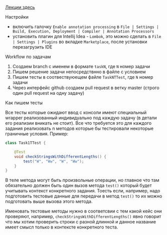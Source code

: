 [Лекции здесь](https://yadi.sk/d/Eo744cD23TxQZW)

Настройки

- включить галочку `Enable annotation processing` в `File | Settings | Build, Execution, Deployment | Compiler | Annotation Processors`
- установить плагин для Intellij Idea - `Lombok`, это можно сделать в `File | Settings | Plugins` во вкладке `Marketplace`, после установки перезагрузить IDE

Workflow по задачам

1. Создаем branch c именем в формате `taskN`, где `N` номер задачи
2. Пишем решение задачи непосредствнно в файле с условием
3. Пишем тесты в соотвествуюещем файле `TaskNTTest`, где `N` номер задачи
4. Через интерфейс github создаем pull request в ветку master (строго один pull request на одну задачу)

Как пишем тесты

Все тесты которые ожидают ввод с консоли имеют специальный wrapper реализованный индивидуально под каждую задачу (в детали его реализии вникать не стоит). Все что требуется это для каждого задания реализовать n методов которые бы тестировали некоторые граничные условия. Пример:

```java
class Task1TTest {   

    @Test
    void checkStringsWithDifferentLengths() {
        test("W", "Ww", "W", "Ww"); 
    }
}
```

В теле метода могут быть произвольные операции, но главное что там обязательно должен быть один вызов метода `test()` который будет учитывать контекст конкретного задания. Тоесть если, например, надо подготовить тестовые данные для передачи в метод `test()` то их можно подготовать выше вызова этого метода.

Именовать тестовые методы нужно в соответсвии с тем какой кейс они проверяют, например, `checkStringsWithDifferentLengths()` явно говорит что мы хотим проверить строки с разной длинной и данное название имеет смысл только в контексте конкретного теста.